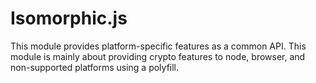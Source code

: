 # Isomorphic.js

This module provides platform-specific features as a common API. This module is mainly about providing crypto features to node, browser, and non-supported platforms using a polyfill.